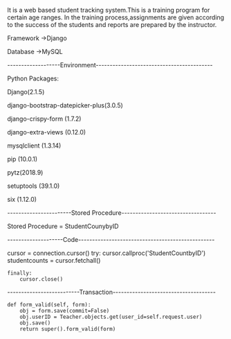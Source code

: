 It is a web based student tracking system.This is a training program for certain age ranges.
In the training process,assignments are given according to the success of the students and reports are prepared by the instructor.

Framework ->Django

Database ->MySQL

-------------------Environment------------------------------------------

Python Packages:

Django(2.1.5)

django-bootstrap-datepicker-plus(3.0.5)

django-crispy-form (1.7.2)

django-extra-views (0.12.0)

mysqlclient (1.3.14)

pip	(10.0.1)

pytz(2018.9)

setuptools	(39.1.0)

six	(1.12.0)

-----------------------Stored Procedure----------------------------------

Stored Procedure = StudentCounybyID

--------------------Code-------------------------------------------------

 cursor = connection.cursor()
    try:
        cursor.callproc('StudentCountbyID')
        studentcounts = cursor.fetchall()

    finally:
        cursor.close()

--------------------------Transaction-------------------------------------

    def form_valid(self, form): 
        obj = form.save(commit=False)
        obj.userID = Teacher.objects.get(user_id=self.request.user)
        obj.save()
        return super().form_valid(form)
